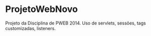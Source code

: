 ProjetoWebNovo
==============
Projeto da Disciplina de PWEB 2014. 
Uso de servlets, sessões, tags customizadas, listeners. 
